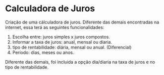 # Calculadora de Juros
 Criação de uma cálculadora de juros.
Diferente das demais encontradas na internet, essa terá as seguintes funcionalidades:
1) Escolha entre: juros simples x juros compostos.
2) Informar a taxa de juros: anual, mensal ou diaria.
3) tipo de rentabilidade: diária, mensal ou anual. (Diferencial)
4) Período: dias, meses ou anos.

Diferente das demais, foi incluida a opção dia/diaria na taxa de juros e no tipo de rentabilidade. 
